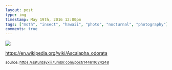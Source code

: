 ```yaml
---
layout: post
type: img
timestamp: May 19th, 2016 12:00pm
tags: ["moth", "insect", "hawaii", "photo", "nocturnal", "photography"]
comments: true
---
```

<img src="https://saturdayxiii.github.io/media/144611624248.jpg"/>

<a href="https://en.wikipedia.org/wiki/Ascalapha_odorata" target="_blank">https://en.wikipedia.org/wiki/Ascalapha_odorata</a><br/>
 
  
<small>source: https://saturdayxiii.tumblr.com/post/144611624248</small>